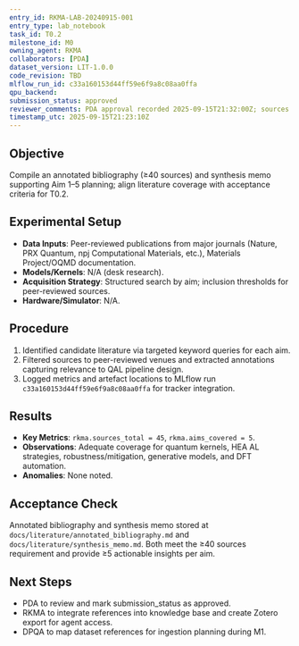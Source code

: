 ```yaml
---
entry_id: RKMA-LAB-20240915-001
entry_type: lab_notebook
task_id: T0.2
milestone_id: M0
owning_agent: RKMA
collaborators: [PDA]
dataset_version: LIT-1.0.0
code_revision: TBD
mlflow_run_id: c33a160153d44ff59e6f9a8c08aa0ffa
qpu_backend: 
submission_status: approved
reviewer_comments: PDA approval recorded 2025-09-15T21:32:00Z; sources validated.
timestamp_utc: 2025-09-15T21:23:10Z
---
```


## Objective
Compile an annotated bibliography (≥40 sources) and synthesis memo supporting Aim 1–5 planning; align literature coverage with acceptance criteria for T0.2.

## Experimental Setup
- **Data Inputs**: Peer-reviewed publications from major journals (Nature, PRX Quantum, npj Computational Materials, etc.), Materials Project/OQMD documentation.
- **Models/Kernels**: N/A (desk research).
- **Acquisition Strategy**: Structured search by aim; inclusion thresholds for peer-reviewed sources.
- **Hardware/Simulator**: N/A.

## Procedure
1. Identified candidate literature via targeted keyword queries for each aim.
2. Filtered sources to peer-reviewed venues and extracted annotations capturing relevance to QAL pipeline design.
3. Logged metrics and artefact locations to MLflow run `c33a160153d44ff59e6f9a8c08aa0ffa` for tracker integration.

## Results
- **Key Metrics**: `rkma.sources_total = 45`, `rkma.aims_covered = 5`.
- **Observations**: Adequate coverage for quantum kernels, HEA AL strategies, robustness/mitigation, generative models, and DFT automation.
- **Anomalies**: None noted.

## Acceptance Check
Annotated bibliography and synthesis memo stored at `docs/literature/annotated_bibliography.md` and `docs/literature/synthesis_memo.md`. Both meet the ≥40 sources requirement and provide ≥5 actionable insights per aim.

## Next Steps
- PDA to review and mark submission_status as approved.
- RKMA to integrate references into knowledge base and create Zotero export for agent access.
- DPQA to map dataset references for ingestion planning during M1.
